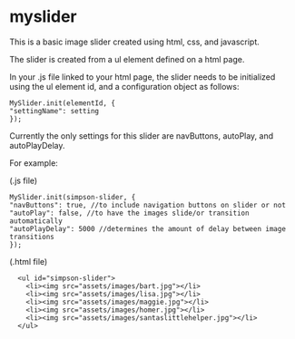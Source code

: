 # myslider

This is a basic image slider created using html, css, and javascript.

The slider is created from a ul element defined on a html page.

In your .js file linked to your html page, the slider needs to be initialized using the ul element id,
and a configuration object as follows:

```
MySlider.init(elementId, {
"settingName": setting
});
```

Currently the only settings for this slider are navButtons, autoPlay, and autoPlayDelay.

For example:

(.js file)
```
MySlider.init(simpson-slider, {
"navButtons": true, //to include navigation buttons on slider or not
"autoPlay": false, //to have the images slide/or transition automatically
"autoPlayDelay": 5000 //determines the amount of delay between image transitions
});
```

(.html file)
```
  <ul id="simpson-slider">
    <li><img src="assets/images/bart.jpg"></li>
    <li><img src="assets/images/lisa.jpg"></li>
    <li><img src="assets/images/maggie.jpg"></li>
    <li><img src="assets/images/homer.jpg"></li>
    <li><img src="assets/images/santaslittlehelper.jpg"></li>
  </ul>
```


